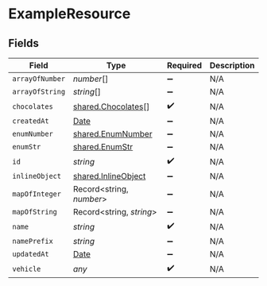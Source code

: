 # ExampleResource


## Fields

| Field                                                                                         | Type                                                                                          | Required                                                                                      | Description                                                                                   |
| --------------------------------------------------------------------------------------------- | --------------------------------------------------------------------------------------------- | --------------------------------------------------------------------------------------------- | --------------------------------------------------------------------------------------------- |
| `arrayOfNumber`                                                                               | *number*[]                                                                                    | :heavy_minus_sign:                                                                            | N/A                                                                                           |
| `arrayOfString`                                                                               | *string*[]                                                                                    | :heavy_minus_sign:                                                                            | N/A                                                                                           |
| `chocolates`                                                                                  | [shared.Chocolates](../../../sdk/models/shared/chocolates.md)[]                               | :heavy_check_mark:                                                                            | N/A                                                                                           |
| `createdAt`                                                                                   | [Date](https://developer.mozilla.org/en-US/docs/Web/JavaScript/Reference/Global_Objects/Date) | :heavy_minus_sign:                                                                            | N/A                                                                                           |
| `enumNumber`                                                                                  | [shared.EnumNumber](../../../sdk/models/shared/enumnumber.md)                                 | :heavy_minus_sign:                                                                            | N/A                                                                                           |
| `enumStr`                                                                                     | [shared.EnumStr](../../../sdk/models/shared/enumstr.md)                                       | :heavy_minus_sign:                                                                            | N/A                                                                                           |
| `id`                                                                                          | *string*                                                                                      | :heavy_check_mark:                                                                            | N/A                                                                                           |
| `inlineObject`                                                                                | [shared.InlineObject](../../../sdk/models/shared/inlineobject.md)                             | :heavy_minus_sign:                                                                            | N/A                                                                                           |
| `mapOfInteger`                                                                                | Record<string, *number*>                                                                      | :heavy_minus_sign:                                                                            | N/A                                                                                           |
| `mapOfString`                                                                                 | Record<string, *string*>                                                                      | :heavy_minus_sign:                                                                            | N/A                                                                                           |
| `name`                                                                                        | *string*                                                                                      | :heavy_check_mark:                                                                            | N/A                                                                                           |
| `namePrefix`                                                                                  | *string*                                                                                      | :heavy_minus_sign:                                                                            | N/A                                                                                           |
| `updatedAt`                                                                                   | [Date](https://developer.mozilla.org/en-US/docs/Web/JavaScript/Reference/Global_Objects/Date) | :heavy_minus_sign:                                                                            | N/A                                                                                           |
| `vehicle`                                                                                     | *any*                                                                                         | :heavy_check_mark:                                                                            | N/A                                                                                           |